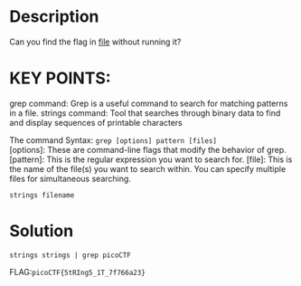 # Description

Can you find the flag in [file](strings) without running it?

# KEY POINTS:
grep command:
Grep is a useful command to search for matching patterns in a file.
strings command:
Tool that searches through binary data to find and display sequences of printable characters

The command Syntax:
`grep [options] pattern [files]` <br>
[options]: These are command-line flags that modify the behavior of grep. 
[pattern]: This is the regular expression you want to search for.
[file]: This is the name of the file(s) you want to search within. You can specify multiple files for simultaneous searching.

`strings filename`

 # Solution 
 `strings strings | grep picoCTF`

FLAG:`picoCTF{5tRIng5_1T_7f766a23}`

